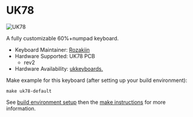 # UK78

![UK78](http://i.imgur.com/42pg6RS.png)

A fully customizable 60%+numpad keyboard.

* Keyboard Maintainer: [Rozakiin](https://github.com/rozakiin)
* Hardware Supported: UK78 PCB
  * rev2 
* Hardware Availability: [ukkeyboards.](http://ukkeyboards.bigcartel.com/)

Make example for this keyboard (after setting up your build environment):

    make uk78-default

See [build environment setup](https://docs.qmk.fm/build_environment_setup.html) then the [make instructions](https://docs.qmk.fm/make_instructions.html) for more information.

